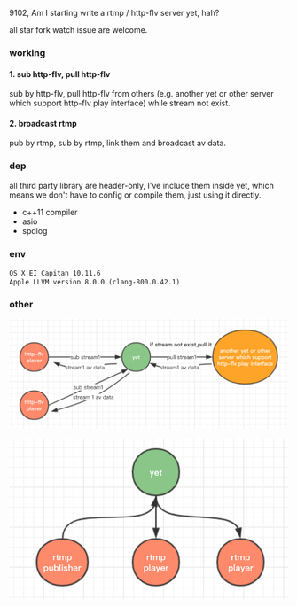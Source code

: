 9102, Am I starting write a rtmp / http-flv server yet, hah?

all star fork watch issue are welcome.

### working

#### 1. sub http-flv, pull http-flv

sub by http-flv, pull http-flv from others (e.g. another yet or other server which support http-flv play interface) while stream not exist.

#### 2. broadcast rtmp

pub by rtmp, sub by rtmp, link them and broadcast av data.

### dep

all third party library are header-only, I've include them inside yet, which means we don't have to config or compile them, just using it directly.

* c++11 compiler
* asio
* spdlog

### env

```
OS X EI Capitan 10.11.6
Apple LLVM version 8.0.0 (clang-800.0.42.1)
```

### other

![http_flv_sub_pull](./doc/http_flv_sub_pull.jpg)

![rtmp_broadcast](./doc/rtmp_broadcast.jpg)
